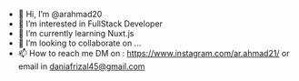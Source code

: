 - 👋 Hi, I’m @arahmad20
- 👀 I’m interested in FullStack Developer
- 🌱 I’m currently learning Nuxt.js
- 💞️ I’m looking to collaborate on ...
- 📫 How to reach me DM on : https://www.instagram.com/ar.ahmad21/ or email in daniafrizal45@gmail.com 

<!---
arahmad20/arahmad20 is a ✨ special ✨ repository because its `README.md` (this file) appears on your GitHub profile.
You can click the Preview link to take a look at your changes.
--->
